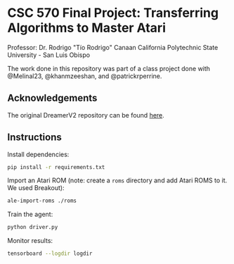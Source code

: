 # CSC 570 Final Project: Transferring Algorithms to Master Atari
Professor: Dr. Rodrigo "Tío Rodrigo" Canaan
California Polytechnic State University - San Luis Obispo

The work done in this repository was part of a class project done with @Melinal23, @khanmzeeshan, and @patrickrperrine.

## Acknowledgements

The original DreamerV2 repository can be found [here](https://github.com/danijar/dreamerv2).

## Instructions

Install dependencies:
```sh
pip install -r requirements.txt
```

Import an Atari ROM (note: create a `roms` directory and add Atari ROMS to it. We used Breakout):
```sh
ale-import-roms ./roms
```

Train the agent:
```sh
python driver.py
```

Monitor results:
```sh
tensorboard --logdir logdir
```
